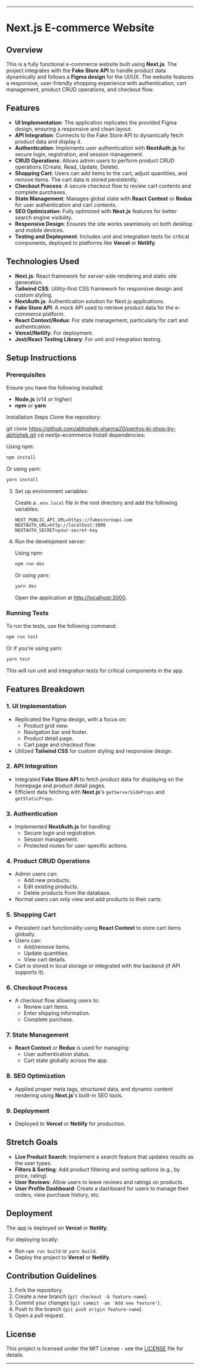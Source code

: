
---

# Next.js E-commerce Website

## Overview

This is a fully functional e-commerce website built using **Next.js**. The project integrates with the **Fake Store API** to handle product data dynamically and follows a **Figma design** for the UI/UX. The website features a responsive, user-friendly shopping experience with authentication, cart management, product CRUD operations, and checkout flow.

## Features

- **UI Implementation**: The application replicates the provided Figma design, ensuring a responsive and clean layout.
- **API Integration**: Connects to the Fake Store API to dynamically fetch product data and display it.
- **Authentication**: Implements user authentication with **NextAuth.js** for secure login, registration, and session management.
- **CRUD Operations**: Allows admin users to perform product CRUD operations (Create, Read, Update, Delete).
- **Shopping Cart**: Users can add items to the cart, adjust quantities, and remove items. The cart data is stored persistently.
- **Checkout Process**: A secure checkout flow to review cart contents and complete purchases.
- **State Management**: Manages global state with **React Context** or **Redux** for user authentication and cart contents.
- **SEO Optimization**: Fully optimized with **Next.js** features for better search engine visibility.
- **Responsive Design**: Ensures the site works seamlessly on both desktop and mobile devices.
- **Testing and Deployment**: Includes unit and integration tests for critical components, deployed to platforms like **Vercel** or **Netlify**.

## Technologies Used

- **Next.js**: React framework for server-side rendering and static site generation.
- **Tailwind CSS**: Utility-first CSS framework for responsive design and custom styling.
- **NextAuth.js**: Authentication solution for Next.js applications.
- **Fake Store API**: A mock API used to retrieve product data for the e-commerce platform.
- **React Context/Redux**: For state management, particularly for cart and authentication.
- **Vercel/Netlify**: For deployment.
- **Jest/React Testing Library**: For unit and integration testing.

## Setup Instructions

### Prerequisites

Ensure you have the following installed:

- **Node.js** (v14 or higher)
- **npm** or **yarn**

Installation Steps
Clone the repository:


git clone https://github.com/abhishek-sharma20/peritys-ki-shop-by-abhishek.git
cd nextjs-ecommerce
Install dependencies:

   Using npm:
   ```bash
   npm install
   ```

   Or using yarn:
   ```bash
   yarn install
   ```

3. Set up environment variables:

   Create a `.env.local` file in the root directory and add the following variables:

   ```env
   NEXT_PUBLIC_API_URL=https://fakestoreapi.com
   NEXTAUTH_URL=http://localhost:3000
   NEXTAUTH_SECRET=your-secret-key
   ```

4. Run the development server:

   Using npm:
   ```bash
   npm run dev
   ```

   Or using yarn:
   ```bash
   yarn dev
   ```

   Open the application at [http://localhost:3000](http://localhost:3000).

### Running Tests

To run the tests, use the following command:

```bash
npm run test
```

Or if you’re using yarn:

```bash
yarn test
```

This will run unit and integration tests for critical components in the app.

## Features Breakdown

### 1. **UI Implementation**

- Replicated the Figma design, with a focus on:
  - Product grid view.
  - Navigation bar and footer.
  - Product detail page.
  - Cart page and checkout flow.
- Utilized **Tailwind CSS** for custom styling and responsive design.

### 2. **API Integration**

- Integrated **Fake Store API** to fetch product data for displaying on the homepage and product detail pages.
- Efficient data fetching with **Next.js**'s `getServerSideProps` and `getStaticProps`.

### 3. **Authentication**

- Implemented **NextAuth.js** for handling:
  - Secure login and registration.
  - Session management.
  - Protected routes for user-specific actions.

### 4. **Product CRUD Operations**

- Admin users can:
  - Add new products.
  - Edit existing products.
  - Delete products from the database.
- Normal users can only view and add products to their carts.

### 5. **Shopping Cart**

- Persistent cart functionality using **React Context** to store cart items globally.
- Users can:
  - Add/remove items.
  - Update quantities.
  - View cart details.
- Cart is stored in local storage or integrated with the backend (if API supports it).

### 6. **Checkout Process**

- A checkout flow allowing users to:
  - Review cart items.
  - Enter shipping information.
  - Complete purchase.

### 7. **State Management**

- **React Context** or **Redux** is used for managing:
  - User authentication status.
  - Cart state globally across the app.

### 8. **SEO Optimization**

- Applied proper meta tags, structured data, and dynamic content rendering using **Next.js**'s built-in SEO tools.

### 9. **Deployment**

- Deployed to **Vercel** or **Netlify** for production.

## Stretch Goals

- **Live Product Search**: Implement a search feature that updates results as the user types.
- **Filters & Sorting**: Add product filtering and sorting options (e.g., by price, rating).
- **User Reviews**: Allow users to leave reviews and ratings on products.
- **User Profile Dashboard**: Create a dashboard for users to manage their orders, view purchase history, etc.

## Deployment

The app is deployed on **Vercel** or **Netlify**.

For deploying locally:

- Run `npm run build` or `yarn build`.
- Deploy the project to **Vercel** or **Netlify**.

## Contribution Guidelines

1. Fork the repository.
2. Create a new branch (`git checkout -b feature-name`).
3. Commit your changes (`git commit -am 'Add new feature'`).
4. Push to the branch (`git push origin feature-name`).
5. Open a pull request.

## License

This project is licensed under the MIT License - see the [LICENSE](LICENSE) file for details.


---

